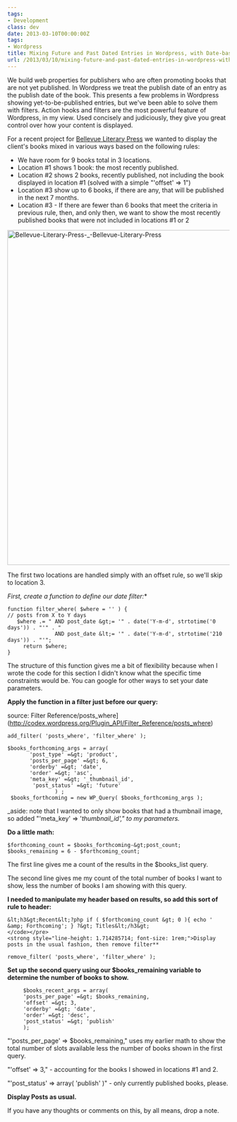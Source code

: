 ```yaml
---
tags:
- Development
class: dev
date: 2013-03-10T00:00:00Z
tags:
- Wordpress
title: Mixing Future and Past Dated Entries in Wordpress, with Date-based Filters
url: /2013/03/10/mixing-future-and-past-dated-entries-in-wordpress-with-date-based-filters/
---
```


We build web properties for publishers who are often promoting books that are not yet published. In Wordpress we treat the publish date of an entry as the publish date of the book. This presents a few problems in Wordpress showing yet-to-be-published entries, but we've been able to solve them with filters. Action hooks and filters are the most powerful feature of Wordpress, in my view. Used concisely and judiciously, they give you great control over how your content is displayed.

For a recent project for [Bellevue Literary Press](http://blpress.org) we wanted to display the client's books mixed in various ways based on the following rules:

- We have room for 9 books total in 3 locations.   
- Location #1 shows 1 book: the most recently published.  
- Location #2 shows 2 books, recently published, not including the book displayed in location #1 (solved with a simple "'offset' =&gt; 1")  
- Location #3 show up to 6 books, if there are any, that will be published in the next 7 months.  
- Location #3 - If there are fewer than 6 books that meet the criteria in previous rule, then, and only then, we want to show the most recently published books that were not included in locations #1 or 2  

<img class="aligncenter size-full wp-image-4051" alt="Bellevue-Literary-Press-_-Bellevue-Literary-Press" src="http://budparr.com/assets/img/uploads/2013/03/Bellevue-Literary-Press-_-Bellevue-Literary-Press.jpg" width="700" height="758" />

The first two locations are handled simply with an offset rule, so we'll skip to location 3.

**First, create a function to define our date filter*:**

~~~
function filter_where( $where = '' ) {
// posts from X to Y days 
   $where .= " AND post_date &gt;= '" . date('Y-m-d', strtotime('0 days')) . "'" . "
               AND post_date &lt;= '" . date('Y-m-d', strtotime('210 days')) . "'";
     return $where;
}
~~~

The structure of this function gives me a bit of flexibility because when I wrote the code for this section I didn't know what the specific time constraints would be. You can google for other ways to set your date parameters.

**Apply the function in a filter just before our query:**

source: Filter Reference/posts_where](http://codex.wordpress.org/Plugin_API/Filter_Reference/posts_where)

~~~
add_filter( 'posts_where', 'filter_where' );

$books_forthcoming_args = array(
       'post_type' =&gt; 'product',
       'posts_per_page' =&gt; 6,
       'orderby' =&gt; 'date',
       'order' =&gt; 'asc',
       'meta_key' =&gt; '_thumbnail_id',
        'post_status' =&gt; 'future'
               ) ;
 $books_forthcoming = new WP_Query( $books_forthcoming_args );

~~~

_aside: note that I wanted to only show books that had a thumbnail image, so added "'meta_key' =&gt; '_thumbnail_id'," to my parameters._

**Do a little math:**

~~~
$forthcoming_count = $books_forthcoming-&gt;post_count;
$books_remaining = 6 - $forthcoming_count;

~~~

The first line gives me a count of the results in the $books_list query.

The second line gives me my count of the total number of books I want to show, less the number of books I am showing with this query.

**I needed to manipulate my header based on results, so add this sort of rule to header:**

~~~
&lt;h3&gt;Recent&lt;?php if ( $forthcoming_count &gt; 0 ){ echo ' &amp; Forthcoming'; } ?&gt; Titles&lt;/h3&gt;
</code></pre>
<strong style="line-height: 1.714285714; font-size: 1rem;">Display posts in the usual fashion, then remove filter**

remove_filter( 'posts_where', 'filter_where' );  

~~~


**Set up the second query using our $books_remaining variable to determine the number of books to show.**

~~~
     $books_recent_args = array(
     'posts_per_page' =&gt; $books_remaining,
     'offset' =&gt; 3,
     'orderby' =&gt; 'date',
     'order' =&gt; 'desc',
     'post_status' =&gt; 'publish'
     );

~~~

"'posts_per_page' =&gt; $books_remaining," uses my earlier math to show the total number of slots available less the number of books shown in the first query.

"'offset' =&gt; 3," - accounting for the books I showed in locations #1 and 2.

"'post_status' =&gt; array( 'publish' )" - only currently published books, please.

**Display Posts as usual.**

If you have any thoughts or comments on this, by all means, drop a note.
